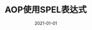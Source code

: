 ---
layout: post
title: "AOP使用SPEL表达式"
date: 2021-01-01
excerpt: "日常瞎j8写"
description: "daily"
tag: [spring]
comments: true
---